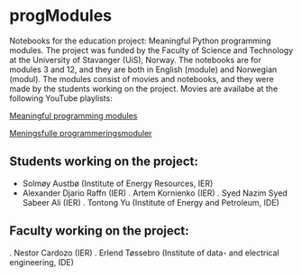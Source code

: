 # progModules
Notebooks for the education project: Meaningful Python programming modules. The project was funded by the Faculty of Science and Technology at the University of Stavanger (UiS), Norway. The notebooks are for modules 3 and 12, and they are both in English (module) and Norwegian (modul). The modules consist of movies and notebooks, and they were made by the students working on the project. Movies are availabe at the following YouTube playlists:

[Meaningful programming modules]()

[Meningsfulle programmeringsmoduler]()

## Students working on the project:
- Solmøy Austbø (Institute of Energy Resources, IER)
- Alexander Djario Raffn (IER)
. Artem Kornienko (IER)
. Syed Nazim Syed Sabeer Ali (IER)
. Tontong Yu (Institute of Energy and Petroleum, IDE)

## Faculty working on the project:
. Nestor Cardozo (IER)
. Erlend Tøssebro (Institute of data- and electrical engineering, IDE)
